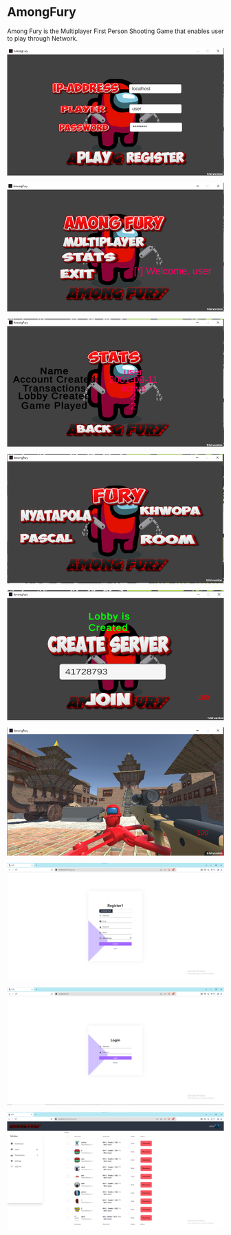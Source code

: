 # AmongFury
 Among Fury is the Multiplayer First Person Shooting Game that enables user to  play through Network.


![](./sss/ulogin.png)


![](./sss/menu.png)

![](./sss/stats.png)

![](./sss/map.png)

![](./sss/lobby.png)

![](./sss/game.png)

![](./sss/register.png)

![](./sss/login.png)

![](./sss/admin.png)
